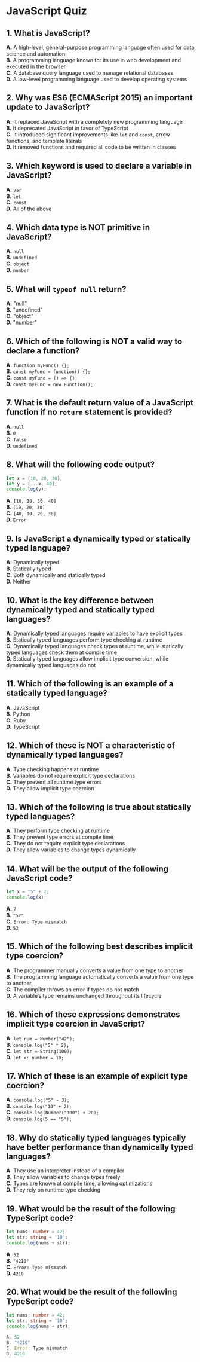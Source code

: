 
# JavaScript Quiz

## 1. What is JavaScript?

**A.** A high-level, general-purpose programming language often used for data science and automation  
**B.** A programming language known for its use in web development and executed in the browser  
**C.** A database query language used to manage relational databases  
**D.** A low-level programming language used to develop operating systems  

## 2. Why was ES6 (ECMAScript 2015) an important update to JavaScript?

**A.** It replaced JavaScript with a completely new programming language  
**B.** It deprecated JavaScript in favor of TypeScript  
**C.** It introduced significant improvements like `let` and `const`, arrow functions, and template literals  
**D.** It removed functions and required all code to be written in classes  

## 3. Which keyword is used to declare a variable in JavaScript?

**A.** `var`  
**B.** `let`  
**C.** `const`  
**D.** All of the above  

## 4. Which data type is NOT primitive in JavaScript?

**A.** `null`  
**B.** `undefined`  
**C.** `object`  
**D.** `number`  

## 5. What will `typeof null` return?

**A.** "null"  
**B.** "undefined"  
**C.** "object"  
**D.** "number"  

## 6. Which of the following is NOT a valid way to declare a function?

**A.** `function myFunc() {};`  
**B.** `const myFunc = function() {};`  
**C.** `const myFunc = () => {};`  
**D.** `const myFunc = new Function();`  

## 7. What is the default return value of a JavaScript function if no `return` statement is provided?

**A.** `null`  
**B.** `0`  
**C.** `false`  
**D.** `undefined`  

## 8. What will the following code output?

```javascript
let x = [10, 20, 30];
let y = [...x, 40];
console.log(y);
```

**A.** `[10, 20, 30, 40]`  
**B.** `[10, 20, 30]`  
**C.** `[40, 10, 20, 30]`  
**D.** `Error`  

## 9. Is JavaScript a dynamically typed or statically typed language?

**A.** Dynamically typed  
**B.** Statically typed  
**C.** Both dynamically and statically typed  
**D.** Neither  

## 10. What is the key difference between dynamically typed and statically typed languages?

**A.** Dynamically typed languages require variables to have explicit types  
**B.** Statically typed languages perform type checking at runtime  
**C.** Dynamically typed languages check types at runtime, while statically typed languages check them at compile time  
**D.** Statically typed languages allow implicit type conversion, while dynamically typed languages do not  

## 11. Which of the following is an example of a statically typed language?

**A.** JavaScript  
**B.** Python  
**C.** Ruby  
**D.** TypeScript  

## 12. Which of these is NOT a characteristic of dynamically typed languages?

**A.** Type checking happens at runtime  
**B.** Variables do not require explicit type declarations  
**C.** They prevent all runtime type errors  
**D.** They allow implicit type coercion  

## 13. Which of the following is true about statically typed languages?

**A.** They perform type checking at runtime  
**B.** They prevent type errors at compile time  
**C.** They do not require explicit type declarations  
**D.** They allow variables to change types dynamically  

## 14. What will be the output of the following JavaScript code?

```javascript
let x = "5" + 2;
console.log(x);
```

**A.** `7`  
**B.** `"52"`  
**C.** `Error: Type mismatch`  
**D.** `52`  

## 15. Which of the following best describes implicit type coercion?

**A.** The programmer manually converts a value from one type to another  
**B.** The programming language automatically converts a value from one type to another  
**C.** The compiler throws an error if types do not match  
**D.** A variable’s type remains unchanged throughout its lifecycle  

## 16. Which of these expressions demonstrates implicit type coercion in JavaScript?

**A.** `let num = Number("42");`  
**B.** `console.log("5" * 2);`  
**C.** `let str = String(100);`  
**D.** `let x: number = 10;`  

## 17. Which of these is an example of explicit type coercion?

**A.** `console.log("5" - 3);`  
**B.** `console.log("10" + 2);`  
**C.** `console.log(Number("100") + 20);`  
**D.** `console.log(5 == "5");`  

## 18. Why do statically typed languages typically have better performance than dynamically typed languages?

**A.** They use an interpreter instead of a compiler  
**B.** They allow variables to change types freely  
**C.** Types are known at compile time, allowing optimizations  
**D.** They rely on runtime type checking  

## 19. What would be the result of the following TypeScript code?

```typescript
let nums: number = 42;
let str: string = '10';
console.log(nums + str);
```

**A.** `52`  
**B.** `"4210"`  
**C.** `Error: Type mismatch`  
**D.** `4210`  


## 20. What would be the result of the following TypeScript code?

```typescript
let nums: number = 42;
let str: string = '10';
console.log(nums + str);

A. 52
B. "4210"
C. Error: Type mismatch
D. 4210